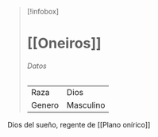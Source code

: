 > [!infobox]
> # [[Oneiros]]
> ###### Datos
> |||
> | ---- | ---- |
> | Raza | Dios |
> | Genero | Masculino |

Dios del sueño, regente de [[Plano onírico]]
